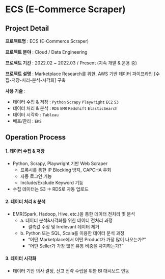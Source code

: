 # ECS (E-Commerce Scraper)

## Project Detail
**프로젝트명** : ECS (E-Commerce Scraper)

**프로젝트 분야** : Cloud / Data Engineering

**프로젝트 기간** : 2022.02 ~ 2022.03 / Present (지속 개발 & 운용 중)

**프로젝트 설명** : Marketplace Research를 위한, AWS 기반 데이터 파이프라인 [수집-저장-처리-분석-시각화] 구축

**사용 기술** : 

- 데이터 수집 & 저장 : `Python` `Scrapy` `Playwright` `EC2` `S3`
- 데이터 처리 & 분석 : `RDS` `EMR` `Redshift` `ElasticSearch`
- 데이터 시각화 : `Tableau`
- 배포/관리 : `EKS`

## Operation Process
#### 1. 데이터 수집 & 저장
- Python, Scrapy, Playwright 기반 Web Scraper
  - 프록시를 통한 IP Blocking 방지, CAPCHA 우회
  - 자동 로그인 기능
  - Include/Exclude Keyword 기능
- 수집 데이터는 S3 -> RDS로 자동 업로드

#### 2. 데이터 처리 & 분석
- EMR(Spark, Hadoop, Hive, etc.)을 통한 데이터 전처리 및 분석
    - a. 데이터 분석&시각화를 위한 데이터 전처리 과정
        - 결측값 수정 및 Irrelevant 데이터 제거
    - b. Python 또는 SQL, Scala를 이용한 데이터 분석 과정
        - “어떤 Marketplace에서 어떤 Product가 가장 많이 나오는가?”
        - “어떤 Seller가 가장 많은 유통 비중을 차지하는가?”

#### 3. 데이터 시각화
- 데이터 기반 의사 결정, 신고 전략 수립을 위한 BI 대시보드 연동
